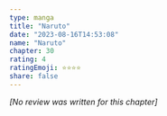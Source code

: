 ```yaml
---
type: manga
title: "Naruto"
date: "2023-08-16T14:53:08"
name: "Naruto"
chapter: 30
rating: 4
ratingEmoji: ⭐️⭐️⭐️⭐️
share: false
---
```


_[No review was written for this chapter]_
